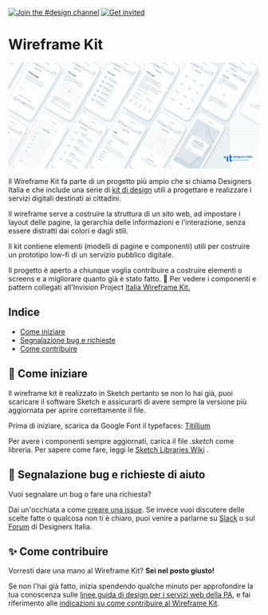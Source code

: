 [![Join the #design channel](https://img.shields.io/badge/Slack%20channel-%23design-blue.svg)](https://developersitalia.slack.com/messages/C7658JRJR/)
[![Get invited](https://slack.developers.italia.it/badge.svg)](https://slack.developers.italia.it/)


# Wireframe Kit

<img src="images/Artboard 2.png" width="900"> 

Il Wireframe Kit fa parte di un progetto più ampio che si chiama Designers Italia e che include una serie di [kit di design](https://designers.italia.it/kit/) utili a progettare e realizzare i servizi digitali destinati ai cittadini. 

Il wireframe serve a costruire la struttura di un sito web, ad impostare i layout delle pagine, la gerarchia delle informazioni e l'interazione, senza essere distratti dai colori e dagli stili.

Il kit contiene elementi (modelli di pagine e componenti) utili per costruire un prototipo low-fi di un servizio pubblico digitale. 

Il progetto è aperto a chiunque voglia contribuire a costruire elementi o screens e a migliorare quanto già è stato fatto. :eyes: Per vedere i componenti e pattern collegati all'Invision Project [Italia Wireframe Kit.](https://invis.io/V3LYDHT5FME) 

## Indice

- [Come iniziare](#come-iniziare)
- [Segnalazione bug e richieste](#segnalazione-bug-e-richieste-di-aiuto)
- [Come contribuire](#come-contribuire)

## :ledger: Come iniziare
Il wireframe kit è realizzato in Sketch pertanto se non lo hai già, puoi scaricare il software Sketch e assicurarti di avere sempre la versione più aggiornata per aprire correttamente il file.

Prima di iniziare, scarica da Google Font il typefaces: [Titillium](https://fonts.google.com/specimen/Titillium+Web)

Per avere i componenti sempre aggiornati, carica il file _.sketch_ come libreria. Per sapere come fare, leggi le [Sketch Libraries Wiki](https://github.com/italia/design-ui-kit/wiki/Sketch-Libraries) .

## :wrench: Segnalazione bug e richieste di aiuto

Vuoi segnalare un bug o fare una richiesta?

Dai un'occhiata a come [creare una issue](https://github.com/italia/design-wireframe-kit/blob/development/CONTRIBUTING.md). Se invece vuoi discutere delle scelte fatte o qualcosa non ti è chiaro, puoi venire a parlarne su [Slack](https://designersitalia.slack.com/messages/C7658JRJR/) o sul [Forum](https://forum.italia.it/) di Designers Italia.

## :sparkles: Come contribuire
Vorresti dare una mano al Wireframe Kit? **Sei nel posto giusto!**
 
Se non l'hai già fatto, inizia spendendo qualche minuto per approfondire la tua conoscenza sulle
[linee guida di design per i servizi web della PA](https://design-italia.readthedocs.io/it/stable/index.html),
e fai riferimento alle [indicazioni su come contribuire al Wireframe Kit](CONTRIBUTING.md). 
